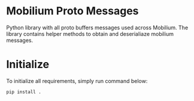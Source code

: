 # Mobilium Proto Messages

Python library with all proto buffers messages used across Mobilium.
 The library contains helper methods to obtain and deserialiaze mobilium messages.

# Initialize

To initialize all requirements, simply run command below:
```
pip install .
```

